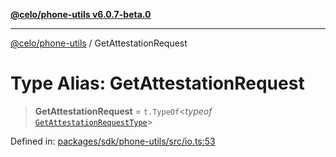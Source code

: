 [**@celo/phone-utils v6.0.7-beta.0**](../README.md)

***

[@celo/phone-utils](../globals.md) / GetAttestationRequest

# Type Alias: GetAttestationRequest

> **GetAttestationRequest** = `t.TypeOf`\<*typeof* [`GetAttestationRequestType`](../variables/GetAttestationRequestType.md)\>

Defined in: [packages/sdk/phone-utils/src/io.ts:53](https://github.com/celo-org/developer-tooling/blob/master/packages/sdk/phone-utils/src/io.ts#L53)
